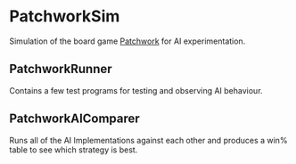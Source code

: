 # PatchworkSim
Simulation of the board game [Patchwork](https://boardgamegeek.com/boardgame/163412/patchwork) for AI experimentation.

## PatchworkRunner

Contains a few test programs for testing and observing AI behaviour.

## PatchworkAIComparer

Runs all of the AI Implementations against each other and produces a win% table to see which strategy is best.
